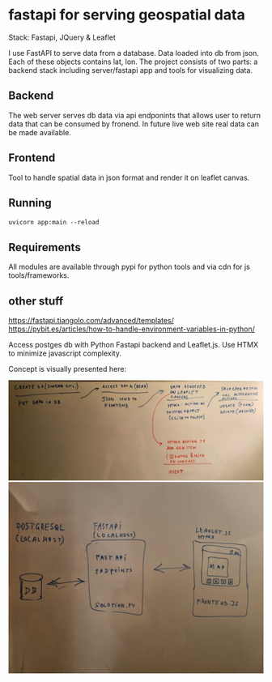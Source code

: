 # fastapi for serving geospatial data

Stack: Fastapi, JQuery & Leaflet

I use FastAPI to serve data from a database. Data loaded into db from json. Each of these objects contains lat, lon. The project consists of two parts: a backend stack including server/fastapi app and tools for visualizing data.

## Backend

The web server serves db data via api endponints that allows user to return data that can be consumed 
by fronend. 
In future live web site real data can be made available.

## Frontend

Tool to handle spatial data in json format and render it on leaflet canvas.


## Running
```
uvicorn app:main --reload
```

## Requirements
All modules are available through pypi for python tools and via cdn for js tools/frameworks. 



## other stuff

https://fastapi.tiangolo.com/advanced/templates/
https://pybit.es/articles/how-to-handle-environment-variables-in-python/


Access postges db with Python Fastapi backend and Leaflet.js. Use HTMX to minimize javascript complexity.

Concept is visually presented here:

![part1](./part1.jpg)
![part2](./part2.jpg)

